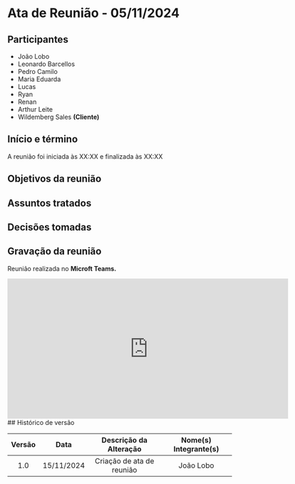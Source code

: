 # Ata de Reunião - 05/11/2024

## Participantes

- João Lobo
- Leonardo Barcellos
- Pedro Camilo
- Maria Eduarda
- Lucas
- Ryan
- Renan
- Arthur Leite
- Wildemberg Sales **(Cliente)**

## Início e término

A reunião foi iniciada às XX:XX e finalizada às XX:XX

## Objetivos da reunião

## Assuntos tratados

## Decisões tomadas

## Gravação da reunião

Reunião realizada no **Microft Teams.**

<iframe width="630" height="315" src="https://youtu.be/F7px4_9lXrs" title="YouTube video player" frameborder="0" allow="accelerometer; autoplay; clipboard-write; encrypted-media; gyroscope; picture-in-picture; web-share" allowfullscreen></iframe> 
## Histórico de versão

| Versão |    Data    |  Descrição da Alteração   | Nome(s) Integrante(s) |
| :----: | :--------: | :-----------------------: | :-------------------: |
|  1.0   | 15/11/2024 | Criação de ata de reunião |       João Lobo       |
